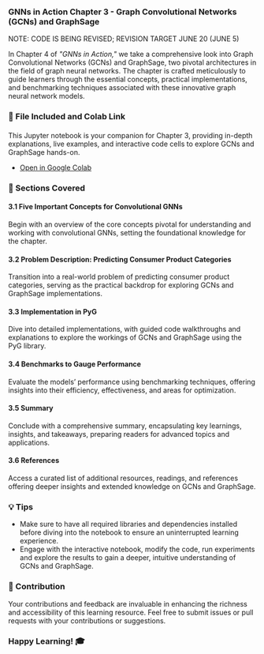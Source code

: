 ### GNNs in Action Chapter 3 - Graph Convolutional Networks (GCNs) and GraphSage
NOTE: CODE IS BEING REVISED; REVISION TARGET JUNE 20 (JUNE 5)

In Chapter 4 of _"GNNs in Action,"_ we take a comprehensive look into Graph Convolutional Networks (GCNs) and GraphSage, two pivotal architectures in the field of graph neural networks. The chapter is crafted meticulously to guide learners through the essential concepts, practical implementations, and benchmarking techniques associated with these innovative graph neural network models.

### 📄 File Included and Colab Link

#### [](./Chapter_3.ipynb)
This Jupyter notebook is your companion for Chapter 3, providing in-depth explanations, live examples, and interactive code cells to explore GCNs and GraphSage hands-on.
- [Open in Google Colab](https://colab.research.google.com/drive/1KGhYlvFSVIXQXSzL5-I4GUWElNVedZS3?usp=sharing)

### 🧠 Sections Covered

#### 3.1 Five Important Concepts for Convolutional GNNs
Begin with an overview of the core concepts pivotal for understanding and working with convolutional GNNs, setting the foundational knowledge for the chapter.

#### 3.2 Problem Description: Predicting Consumer Product Categories
Transition into a real-world problem of predicting consumer product categories, serving as the practical backdrop for exploring GCNs and GraphSage implementations.

#### 3.3 Implementation in PyG
Dive into detailed implementations, with guided code walkthroughs and explanations to explore the workings of GCNs and GraphSage using the PyG library.

#### 3.4 Benchmarks to Gauge Performance
Evaluate the models’ performance using benchmarking techniques, offering insights into their efficiency, effectiveness, and areas for optimization.

#### 3.5 Summary
Conclude with a comprehensive summary, encapsulating key learnings, insights, and takeaways, preparing readers for advanced topics and applications.

#### 3.6 References
Access a curated list of additional resources, readings, and references offering deeper insights and extended knowledge on GCNs and GraphSage.

### 💡 Tips

- Make sure to have all required libraries and dependencies installed before diving into the notebook to ensure an uninterrupted learning experience.
- Engage with the interactive notebook, modify the code, run experiments and explore the results to gain a deeper, intuitive understanding of GCNs and GraphSage.

### 🙏 Contribution

Your contributions and feedback are invaluable in enhancing the richness and accessibility of this learning resource. Feel free to submit issues or pull requests with your contributions or suggestions.

### Happy Learning! 🎓

